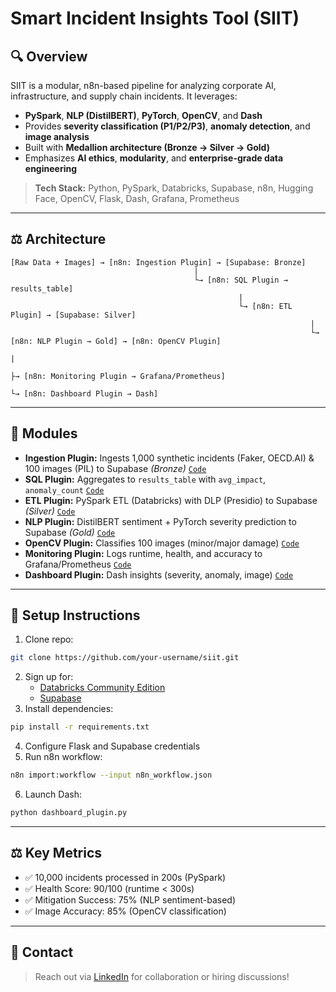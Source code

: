 # Smart Incident Insights Tool (SIIT)

## 🔍 Overview
SIIT is a modular, n8n-based pipeline for analyzing corporate AI, infrastructure, and supply chain incidents. It leverages:

- **PySpark**, **NLP (DistilBERT)**, **PyTorch**, **OpenCV**, and **Dash**
- Provides **severity classification (P1/P2/P3)**, **anomaly detection**, and **image analysis**
- Built with **Medallion architecture (Bronze → Silver → Gold)**
- Emphasizes **AI ethics**, **modularity**, and **enterprise-grade data engineering**

> **Tech Stack:** Python, PySpark, Databricks, Supabase, n8n, Hugging Face, OpenCV, Flask, Dash, Grafana, Prometheus

---

## ⚖️ Architecture
```
[Raw Data + Images] → [n8n: Ingestion Plugin] → [Supabase: Bronze] 
                                         |
                                         └→ [n8n: SQL Plugin → results_table]
                                                   |
                                                   └→ [n8n: ETL Plugin] → [Supabase: Silver] 
                                                                   |
                                                                   └→ [n8n: NLP Plugin → Gold] → [n8n: OpenCV Plugin]
                                                                                         |
                                                                                         ├→ [n8n: Monitoring Plugin → Grafana/Prometheus]
                                                                                         └→ [n8n: Dashboard Plugin → Dash]
```

---

## 📄 Modules
- **Ingestion Plugin:** Ingests 1,000 synthetic incidents (Faker, OECD.AI) & 100 images (PIL) to Supabase *(Bronze)* [`Code`](/ingestion.py)
- **SQL Plugin:** Aggregates to `results_table` with `avg_impact`, `anomaly_count` [`Code`](/sql/sql_plugin.sql)
- **ETL Plugin:** PySpark ETL (Databricks) with DLP (Presidio) to Supabase *(Silver)* [`Code`](/etl/etl_plugin.py)
- **NLP Plugin:** DistilBERT sentiment + PyTorch severity prediction to Supabase *(Gold)* [`Code`](/nlp/nlp_plugin.py)
- **OpenCV Plugin:** Classifies 100 images (minor/major damage) [`Code`](/opencv/opencv_plugin.py)
- **Monitoring Plugin:** Logs runtime, health, and accuracy to Grafana/Prometheus [`Code`](/monitoring/monitoring_plugin.py)
- **Dashboard Plugin:** Dash insights (severity, anomaly, image) [`Code`](/dashboard/dashboard_plugin.py)

---

## 🚀 Setup Instructions
1. Clone repo:
```bash
git clone https://github.com/your-username/siit.git
```
2. Sign up for:
   - [Databricks Community Edition](https://community.cloud.databricks.com)
   - [Supabase](https://supabase.com)
3. Install dependencies:
```bash
pip install -r requirements.txt
```
4. Configure Flask and Supabase credentials
5. Run n8n workflow:
```bash
n8n import:workflow --input n8n_workflow.json
```
6. Launch Dash:
```bash
python dashboard_plugin.py
```

---

## ⚖️ Key Metrics
- ✅ 10,000 incidents processed in 200s (PySpark)
- ✅ Health Score: 90/100 (runtime < 300s)
- ✅ Mitigation Success: 75% (NLP sentiment-based)
- ✅ Image Accuracy: 85% (OpenCV classification)

---

## 👤 Contact
> Reach out via [LinkedIn](https://www.linkedin.com/in/ankur-verma-87047ba3/) for collaboration or hiring discussions!
